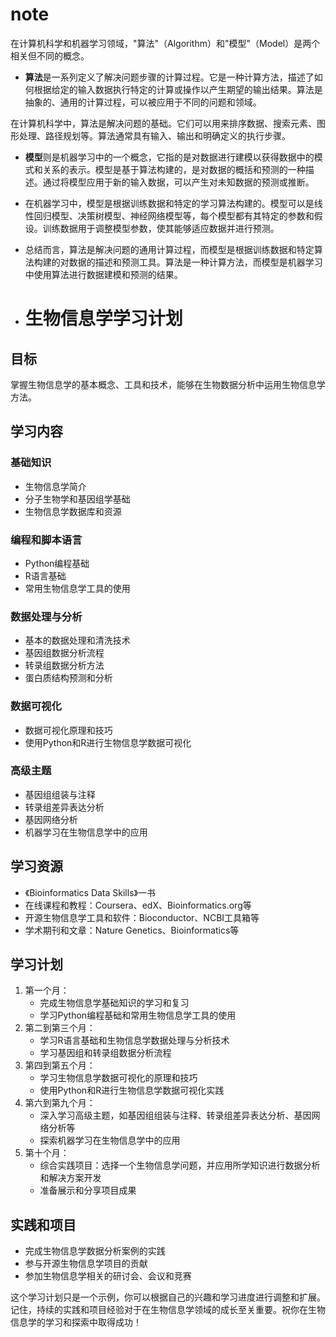 # note
在计算机科学和机器学习领域，"算法"（Algorithm）和"模型"（Model）是两个相关但不同的概念。

* **算法**是一系列定义了解决问题步骤的计算过程。它是一种计算方法，描述了如何根据给定的输入数据执行特定的计算或操作以产生期望的输出结果。算法是抽象的、通用的计算过程，可以被应用于不同的问题和领域。

在计算机科学中，算法是解决问题的基础。它们可以用来排序数据、搜索元素、图形处理、路径规划等。算法通常具有输入、输出和明确定义的执行步骤。

* **模型**则是机器学习中的一个概念，它指的是对数据进行建模以获得数据中的模式和关系的表示。模型是基于算法构建的，是对数据的概括和预测的一种描述。通过将模型应用于新的输入数据，可以产生对未知数据的预测或推断。

* 在机器学习中，模型是根据训练数据和特定的学习算法构建的。模型可以是线性回归模型、决策树模型、神经网络模型等，每个模型都有其特定的参数和假设。训练数据用于调整模型参数，使其能够适应数据并进行预测。

* 总结而言，算法是解决问题的通用计算过程，而模型是根据训练数据和特定算法构建的对数据的描述和预测工具。算法是一种计算方法，而模型是机器学习中使用算法进行数据建模和预测的结果。

* # 生物信息学学习计划

## 目标
掌握生物信息学的基本概念、工具和技术，能够在生物数据分析中运用生物信息学方法。

## 学习内容

### 基础知识
- 生物信息学简介
- 分子生物学和基因组学基础
- 生物信息学数据库和资源

### 编程和脚本语言
- Python编程基础
- R语言基础
- 常用生物信息学工具的使用

### 数据处理与分析
- 基本的数据处理和清洗技术
- 基因组数据分析流程
- 转录组数据分析方法
- 蛋白质结构预测和分析

### 数据可视化
- 数据可视化原理和技巧
- 使用Python和R进行生物信息学数据可视化

### 高级主题
- 基因组组装与注释
- 转录组差异表达分析
- 基因网络分析
- 机器学习在生物信息学中的应用

## 学习资源
- 《Bioinformatics Data Skills》一书
- 在线课程和教程：Coursera、edX、Bioinformatics.org等
- 开源生物信息学工具和软件：Bioconductor、NCBI工具箱等
- 学术期刊和文章：Nature Genetics、Bioinformatics等

## 学习计划
1. 第一个月：
   - 完成生物信息学基础知识的学习和复习
   - 学习Python编程基础和常用生物信息学工具的使用
2. 第二到第三个月：
   - 学习R语言基础和生物信息学数据处理与分析技术
   - 学习基因组和转录组数据分析流程
3. 第四到第五个月：
   - 学习生物信息学数据可视化的原理和技巧
   - 使用Python和R进行生物信息学数据可视化实践
4. 第六到第九个月：
   - 深入学习高级主题，如基因组组装与注释、转录组差异表达分析、基因网络分析等
   - 探索机器学习在生物信息学中的应用
5. 第十个月：
   - 综合实践项目：选择一个生物信息学问题，并应用所学知识进行数据分析和解决方案开发
   - 准备展示和分享项目成果

## 实践和项目
- 完成生物信息学数据分析案例的实践
- 参与开源生物信息学项目的贡献
- 参加生物信息学相关的研讨会、会议和竞赛

这个学习计划只是一个示例，你可以根据自己的兴趣和学习进度进行调整和扩展。记住，持续的实践和项目经验对于在生物信息学领域的成长至关重要。祝你在生物信息学的学习和探索中取得成功！
